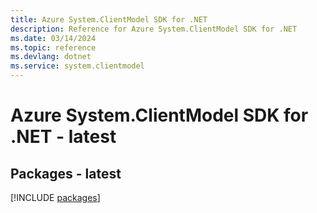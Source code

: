 ```yaml
---
title: Azure System.ClientModel SDK for .NET
description: Reference for Azure System.ClientModel SDK for .NET
ms.date: 03/14/2024
ms.topic: reference
ms.devlang: dotnet
ms.service: system.clientmodel
---
```

# Azure System.ClientModel SDK for .NET - latest
## Packages - latest
[!INCLUDE [packages](system.clientmodel-index.md)]